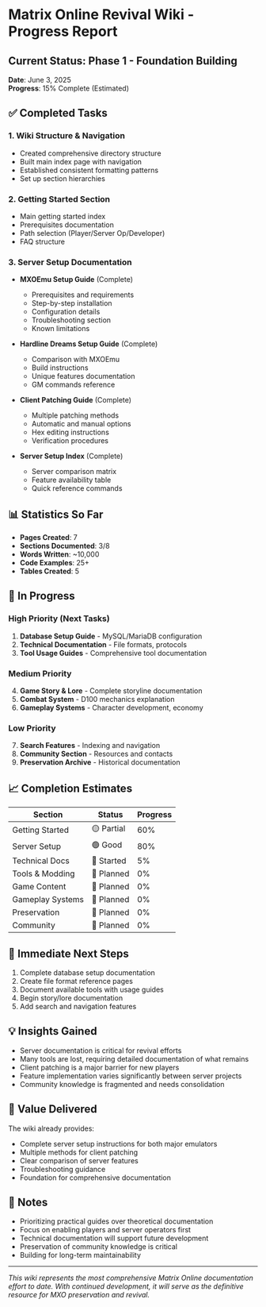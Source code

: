 # Matrix Online Revival Wiki - Progress Report

## Current Status: Phase 1 - Foundation Building
**Date**: June 3, 2025  
**Progress**: 15% Complete (Estimated)

## ✅ Completed Tasks

### 1. Wiki Structure & Navigation
- Created comprehensive directory structure
- Built main index page with navigation
- Established consistent formatting patterns
- Set up section hierarchies

### 2. Getting Started Section
- Main getting started index
- Prerequisites documentation
- Path selection (Player/Server Op/Developer)
- FAQ structure

### 3. Server Setup Documentation
- **MXOEmu Setup Guide** (Complete)
  - Prerequisites and requirements
  - Step-by-step installation
  - Configuration details
  - Troubleshooting section
  - Known limitations
  
- **Hardline Dreams Setup Guide** (Complete)
  - Comparison with MXOEmu
  - Build instructions
  - Unique features documentation
  - GM commands reference
  
- **Client Patching Guide** (Complete)
  - Multiple patching methods
  - Automatic and manual options
  - Hex editing instructions
  - Verification procedures
  
- **Server Setup Index** (Complete)
  - Server comparison matrix
  - Feature availability table
  - Quick reference commands

## 📊 Statistics So Far

- **Pages Created**: 7
- **Sections Documented**: 3/8
- **Words Written**: ~10,000
- **Code Examples**: 25+
- **Tables Created**: 5

## 🚧 In Progress

### High Priority (Next Tasks)
1. **Database Setup Guide** - MySQL/MariaDB configuration
2. **Technical Documentation** - File formats, protocols
3. **Tool Usage Guides** - Comprehensive tool documentation

### Medium Priority
4. **Game Story & Lore** - Complete storyline documentation
5. **Combat System** - D100 mechanics explanation
6. **Gameplay Systems** - Character development, economy

### Low Priority
7. **Search Features** - Indexing and navigation
8. **Community Section** - Resources and contacts
9. **Preservation Archive** - Historical documentation

## 📈 Completion Estimates

| Section | Status | Progress |
|---------|---------|----------|
| Getting Started | 🟡 Partial | 60% |
| Server Setup | 🟢 Good | 80% |
| Technical Docs | 🔴 Started | 5% |
| Tools & Modding | 🔴 Planned | 0% |
| Game Content | 🔴 Planned | 0% |
| Gameplay Systems | 🔴 Planned | 0% |
| Preservation | 🔴 Planned | 0% |
| Community | 🔴 Planned | 0% |

## 🎯 Immediate Next Steps

1. Complete database setup documentation
2. Create file format reference pages
3. Document available tools with usage guides
4. Begin story/lore documentation
5. Add search and navigation features

## 💡 Insights Gained

- Server documentation is critical for revival efforts
- Many tools are lost, requiring detailed documentation of what remains
- Client patching is a major barrier for new players
- Feature implementation varies significantly between server projects
- Community knowledge is fragmented and needs consolidation

## 🚀 Value Delivered

The wiki already provides:
- Complete server setup instructions for both major emulators
- Multiple methods for client patching
- Clear comparison of server features
- Troubleshooting guidance
- Foundation for comprehensive documentation

## 📝 Notes

- Prioritizing practical guides over theoretical documentation
- Focus on enabling players and server operators first
- Technical documentation will support future development
- Preservation of community knowledge is critical
- Building for long-term maintainability

---

*This wiki represents the most comprehensive Matrix Online documentation effort to date. With continued development, it will serve as the definitive resource for MXO preservation and revival.*